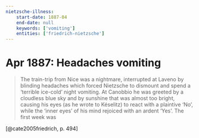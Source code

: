 ```yaml
---
nietzsche-illness:
    start-date: 1887-04
    end-date: null
    keywords: ['vomiting']
    entities: ['friedrich-nietzsche']
---
```


# Apr 1887: Headaches vomiting

> The train-trip from Nice was a nightmare, interrupted at Laveno by blinding
> headaches which forced Nietzsche to dismount and spend a ‘terrible ice-cold’
> night vomiting. At Canobbio he was greeted by a cloudless blue sky and by
> sunshine that was almost too bright, causing his eyes (as he wrote to
> Késelitz) to react with a plaintive ‘No’, while the ‘inner eyes’ of his mind
> rejoiced with an ardent ‘Yes’. The first week was

[@cate2005friedrich, p. 494]
